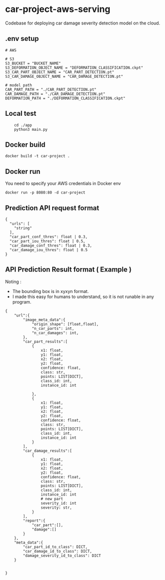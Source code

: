 # car-project-aws-serving
Codebase for deploying car damage severity detection model on the cloud.

## .env setup 
```
# AWS  

# S3
S3_BUCKET = "BUCKET_NAME"
S3_DEFORMATION_OBJECT_NAME = "DEFORMATION_CLASSIFICATION.ckpt"
S3_CAR_PART_OBJECT_NAME = "CAR_PART_DETECTION.pt"
S3_CAR_DAMAGE_OBJECT_NAME = "CAR_DAMAGE_DETECTION.pt"

# model path
CAR_PART_PATH = "./CAR_PART_DETECTION.pt"
CAR_DAMAGE_PATH = "./CAR_DAMAGE_DETECTION.pt"
DEFORMATION_PATH = "./DEFORMATION_CLASSIFICATION.ckpt"
```


## Local test
```
    cd ./app 
    python3 main.py
```

## Docker build
```
docker build -t car-project .
```

## Docker run 
You need to specify your AWS credentials in Docker env
```
docker run -p 8080:80 -d car-project
```

## Prediction API request format

```
{
  "urls": [
    "string"
  ],
  "car_part_conf_thres": float | 0.3,
  "car_part_iou_thres": float | 0.5,
  "car_damage_conf_thres": float | 0.3,
  "car_damage_iou_thres": float | 0.5
}
```

## API Prediction Result format ( Example )

Noting :
- The bounding box is in xyxyn format.
- I made this easy for humans to understand, so it is not runable in any program.
  
```
{
    "url":{
        "image_meta_data":{
            "origin_shape": [float,float],
            "n_car_parts": int,
            "n_car_damages": int, 
        },
        "car_part_results":[
            {
                x1: float,
                y1: float,
                x2: float,
                y2: float,
                confidence: float,
                class: str,
                points: LIST[DICT],
                class_id: int,
                instance_id: int

            },
            {
                x1: float,
                y1: float,
                x2: float,
                y2: float,
                confidence: float,
                class: str,
                points: LIST[DICT],
                class_id: int,
                instance_id: int
            }
        ],
        "car_damage_results":[
            {
                x1: float,
                y1: float,
                x2: float,
                y2: float,
                confidence: float,
                class: str,
                points: LIST[DICT],
                class_id: int,
                instance_id: int
                # new part
                severity_id: int
                severity: str,
            }
        ],
        "report":{
            "car_part":[],
            "damage":[]
        }
    },
    "meta_data":{
        "car_part_id_to_class": DICT,
        "car_damage_id_to_class": DICT,
        "damage_severity_id_to_class": DICT
    }


}
    
```
